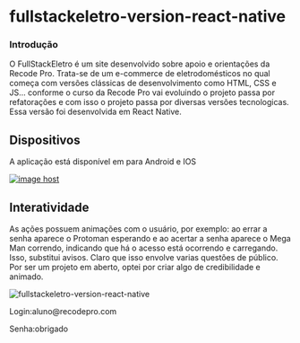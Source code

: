 # fullstackeletro-version-react-native



### Introdução

<p>
O FullStackEletro é um site desenvolvido sobre apoio e orientações da Recode Pro. Trata-se de um e-commerce de eletrodomésticos no qual começa com versões clássicas
de desenvolvimento como HTML, CSS e JS... conforme o curso da Recode Pro vai evoluindo o projeto passa por refatorações e com isso o projeto
passa por diversas versões tecnologicas. Essa versão foi desenvolvida em React Native.
</p>


## Dispositivos 
<p>
  A aplicação está disponível em para Android e IOS
</p>

<a href="https://imgbox.com/oSx5wVUZ" target="_blank"><img src="https://images2.imgbox.com/73/bc/oSx5wVUZ_o.png" alt="image host"/></a>


## Interatividade
<p>
  As ações possuem animações com o usuário, por exemplo: ao errar a senha aparece o Protoman esperando e ao acertar a senha aparece o Mega Man correndo, indicando
  que há o acesso está ocorrendo e carregando. Isso, substitui avisos. Claro que isso envolve varias questões de público. Por ser um projeto em aberto, optei por criar algo
  de credibilidade e animado.
</p>

![fullstackeletro-version-react-native](https://media.giphy.com/media/J1bhsMEhSr5f0ZLHZs/giphy.gif)

<p>Login:aluno@recodepro.com</p>
<p>Senha:obrigado</p>
